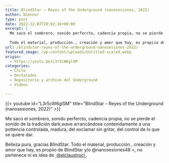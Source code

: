 ```yaml
---
title: BlindStar – Reyes of the Underground (nanosesiones, 2022)
author: Niennor
type: post
date: 2022-12-03T20:02:16+00:00
excerpt: |
  Me saco el sombrero, sonido perfercto, cadencia propia, no se pierde el sonido de la tradición dark,wave arrancándose contenidamente a una pottenc ia controlada, madura, del exclamar sin gritar, del control de lo que se quiere dar. Belleza pura, gracias BlindStar.
  
  Todo el material, producción., creación y amor que hay, es propiio de BlindStar y/o  @nanosesiones48 , no pertenece ni es idea de  @elclaustrocl ​
url: /blindstar-reyes-of-the-underground-nanosesiones-2022/
featured_image: /wp-content/uploads/Untitled-scaled.webp
origin:
  - https://youtu.be/L3r5cW6glSM
categories:
  - Chile
  - Destacados
  - Repositorio y archivo del Underground
  - Videos

---
```

{{< youtube id="L3r5cW6glSM" title="BlindStar – Reyes of the Underground (nanosesiones, 2022)" >}}

  <p>
    Me saco el sombrero, sonido perfercto, cadencia propia, no se pierde el sonido de la tradición dark,wave arrancándose contenidamente a una pottencia controlada, madura, del exclamar sin gritar, del control de lo que se quiere dar.
  </p>
  
  <p>
    Belleza pura, gracias BlindStar. Todo el material, producción., creación y amor que hay, es propiio de BlindStar y/o @nanosesiones48&nbsp;<, no pertenece ni es idea de <a href="https://youtube.com/@elclaustrocl">&nbsp;@elclaustrocl&nbsp;</a>.
  </p>

